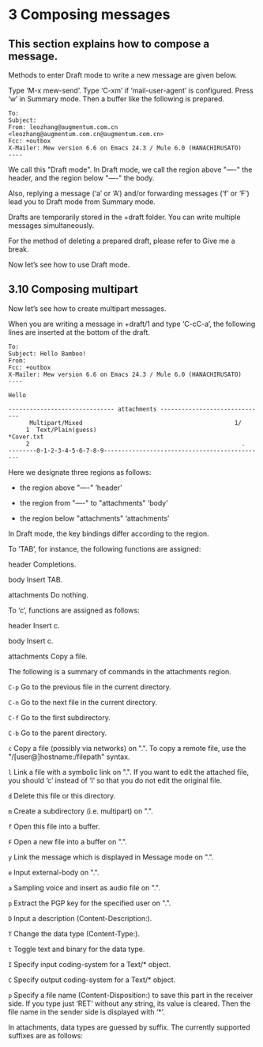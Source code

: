 3 Composing messages
====================


## This section explains how to compose a message.

Methods to enter Draft mode to write a new message are given below.

Type ‘M-x mew-send’.
Type ‘C-xm’ if ‘mail-user-agent’ is configured.
Press ‘w’ in Summary mode.
Then a buffer like the following is prepared.

```
To: 
Subject: 
From: leozhang@augmentum.com.cn <leozhang@augmentum.com.cn@augmentum.com.cn>
Fcc: +outbox
X-Mailer: Mew version 6.6 on Emacs 24.3 / Mule 6.0 (HANACHIRUSATO)
----
```

We call this "Draft mode". In Draft mode, we call the region above "—-" the header, and the region below "—-" the body.

Also, replying a message (‘a’ or ‘A’) and/or forwarding messages (‘f’ or ‘F’) lead you to Draft mode from Summary mode.

Drafts are temporarily stored in the +draft folder. You can write multiple messages simultaneously.

For the method of deleting a prepared draft, please refer to Give me a break.

Now let’s see how to use Draft mode.


## 3.10 Composing multipart

Now let’s see how to create multipart messages.

When you are writing a message in +draft/1 and type ‘C-cC-a’, the following lines are inserted at the bottom of the draft.

```
To:
Subject: Hello Bamboo!
From:
Fcc: +outbox
X-Mailer: Mew version 6.6 on Emacs 24.3 / Mule 6.0 (HANACHIRUSATO)
----

Hello

------------------------------ attachments ------------------------------
      Multipart/Mixed                                           1/          
     1  Text/Plain(guess)                                         *Cover.txt 
     2                                                            .          
--------0-1-2-3-4-5-6-7-8-9----------------------------------------------
```

Here we designate three regions as follows:

- the region above "—-" ‘header’

- the region from "—-" to "attachments" ‘body’

- the region below "attachments" ‘attachments’


In Draft mode, the key bindings differ according to the region.

To ‘TAB’, for instance, the following functions are assigned:

header
Completions.

body
Insert TAB.

attachments
Do nothing.

To ‘c’, functions are assigned as follows:

header
Insert c.

body
Insert c.

attachments
Copy a file.

The following is a summary of commands in the attachments region.


`C-p` Go to the previous file in the current directory.

`C-n` Go to the next file in the current directory.

`C-f` Go to the first subdirectory.

`C-b` Go to the parent directory.

`c` Copy a file (possibly via networks) on ".". To copy a remote file, use the "/[user@]hostname:/filepath" syntax.

`l` Link a file with a symbolic link on ".". If you want to edit the attached file, you should ‘c’ instead of ‘l’ so that you do not edit the original file.

`d` Delete this file or this directory.

`m` Create a subdirectory (i.e. multipart) on ".".

`f` Open this file into a buffer.

`F` Open a new file into a buffer on ".".

`y` Link the message which is displayed in Message mode on ".".

`e` Input external-body on ".".

`a` Sampling voice and insert as audio file on ".".

`p` Extract the PGP key for the specified user on ".".

`D` Input a description (Content-Description:).

`T` Change the data type (Content-Type:).

`t` Toggle text and binary for the data type.

`I` Specify input coding-system for a Text/* object.

`C` Specify output coding-system for a Text/* object.

`p` Specify a file name (Content-Disposition:) to save this part in the receiver side. If you type just ‘RET’ without any string, its value is cleared. Then the file name in the sender side is displayed with ‘*’.

In attachments, data types are guessed by suffix. The currently supported suffixes are as follows:



